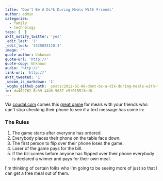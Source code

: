 ```yaml
---
title: 'Don’t Be A Di*k During Meals With Friends'
author: admin
categories:
  - family
  - technology
tags: {  }
aktt_notify_twitter: 'yes'
_edit_last: '1'
_edit_lock: '1325885120:1'
image: ''
quote-author: Unknown
quote-url: 'http://'
quote-copy: Unknown
audio: 'http://'
link-url: 'http://'
aktt_tweeted: '1'
_wpcom_is_markdown: '1'
_wpghs_github_path: _posts/2012-01-06-dont-be-a-dik-during-meals-with-friends.md
id: da402762-6e39-44b0-9087-e5f015513ed0
---
```

<p>Via <a href="http://coudal.com/archives/2012/01/dont_be_a_dik_d.php">coudal.com</a> comes this <a href="http://blkgirlblogging.tumblr.com/post/15301683144/str8nochaser-the-terrific-kid-onehoney">great game</a> for meals with your friends who can't stop checking their phone to see if a text message has come in:</p>
<h3>The Rules</h3>
<ol>
<li>The game starts after everyone has ordered.</li>
<li>Everybody places their phone on the table face down.</li>
<li>The first person to flip over their phone loses the game.</li>
<li>Loser of the game pays for the bill.</li>
<li>If the bill comes before anyone has flipped over their phone everybody is declared a winner and pays for their own meal.</li>
</ol>
<p>I'm thinking of certain folks who I'm going to be seeing more of just so that I can get a free meal out of them.</p>
